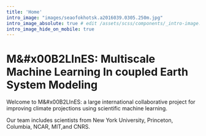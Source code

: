 ```yaml
---
title: 'Home'
intro_image: "images/seaofokhotsk.a2016039.0305.250m.jpg"
intro_image_absolute: true # edit /assets/scss/components/_intro-image.scss for full control
intro_image_hide_on_mobile: true
---
```


# M&#x00B2LInES: Multiscale Machine Learning In coupled Earth System Modeling 

Welcome to M&#x00B2LInES: a large international collaborative project for improving climate projections using scientific machine learning. 

Our team includes scientists from New York University, Princeton, Columbia, NCAR, MIT,and CNRS. 



